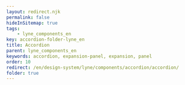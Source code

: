 ```yaml
---
layout: redirect.njk
permalink: false
hideInSitemap: true
tags: 
    - lyne_components_en
key: accordion-folder-lyne_en
title: Accordion
parent: lyne_components_en
keywords: accordion, expansion-panel, expansion, panel
order: 10
redirect: /en/design-system/lyne/components/accordion/accordion/
folder: true
---
```

